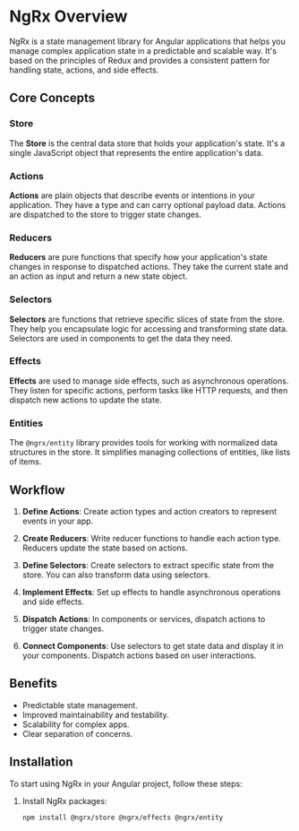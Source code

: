 # NgRx Overview

NgRx is a state management library for Angular applications that helps you manage complex application state in a predictable and scalable way. It's based on the principles of Redux and provides a consistent pattern for handling state, actions, and side effects.

## Core Concepts

### Store

The **Store** is the central data store that holds your application's state. It's a single JavaScript object that represents the entire application's data.

### Actions

**Actions** are plain objects that describe events or intentions in your application. They have a type and can carry optional payload data. Actions are dispatched to the store to trigger state changes.

### Reducers

**Reducers** are pure functions that specify how your application's state changes in response to dispatched actions. They take the current state and an action as input and return a new state object.

### Selectors

**Selectors** are functions that retrieve specific slices of state from the store. They help you encapsulate logic for accessing and transforming state data. Selectors are used in components to get the data they need.

### Effects

**Effects** are used to manage side effects, such as asynchronous operations. They listen for specific actions, perform tasks like HTTP requests, and then dispatch new actions to update the state.

### Entities

The `@ngrx/entity` library provides tools for working with normalized data structures in the store. It simplifies managing collections of entities, like lists of items.

## Workflow

1. **Define Actions**: Create action types and action creators to represent events in your app.

2. **Create Reducers**: Write reducer functions to handle each action type. Reducers update the state based on actions.

3. **Define Selectors**: Create selectors to extract specific state from the store. You can also transform data using selectors.

4. **Implement Effects**: Set up effects to handle asynchronous operations and side effects.

5. **Dispatch Actions**: In components or services, dispatch actions to trigger state changes.

6. **Connect Components**: Use selectors to get state data and display it in your components. Dispatch actions based on user interactions.

## Benefits

- Predictable state management.
- Improved maintainability and testability.
- Scalability for complex apps.
- Clear separation of concerns.

## Installation

To start using NgRx in your Angular project, follow these steps:

1. Install NgRx packages:
   ```bash
   npm install @ngrx/store @ngrx/effects @ngrx/entity
